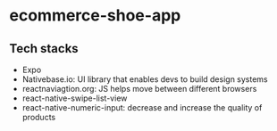 # ecommerce-shoe-app

## Tech stacks
- Expo
- Nativebase.io: UI library that enables devs to build design systems
- reactnaviagtion.org: JS helps move between different browsers
- react-native-swipe-list-view
- react-native-numeric-input: decrease and increase the quality of products